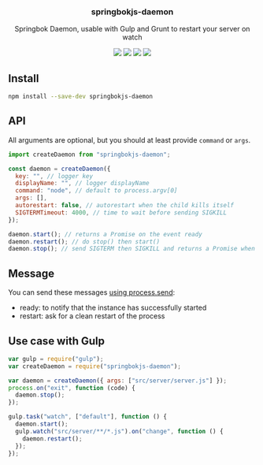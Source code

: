 <h3 align="center">
  springbokjs-daemon
</h3>

<p align="center">
  Springbok Daemon, usable with Gulp and Grunt to restart your server on watch
</p>

<p align="center">
  <a href="https://npmjs.org/package/springbokjs-daemon"><img src="https://img.shields.io/npm/v/springbokjs-daemon.svg?style=flat-square"></a>
  <a href="https://npmjs.org/package/springbokjs-daemon"><img src="https://img.shields.io/npm/dw/springbokjs-daemon.svg?style=flat-square"></a>
  <a href="https://npmjs.org/package/springbokjs-daemon"><img src="https://img.shields.io/node/v/springbokjs-daemon.svg?style=flat-square"></a>
  <a href="https://npmjs.org/package/springbokjs-daemon"><img src="https://img.shields.io/npm/types/springbokjs-daemon.svg?style=flat-square"></a>
</p>

## Install

```bash
npm install --save-dev springbokjs-daemon
```

## API

All arguments are optional, but you should at least provide `command` or `args`.

```js
import createDaemon from "springbokjs-daemon";

const daemon = createDaemon({
  key: "", // logger key
  displayName: "", // logger displayName
  command: "node", // default to process.argv[0]
  args: [],
  autorestart: false, // autorestart when the child kills itself
  SIGTERMTimeout: 4000, // time to wait before sending SIGKILL
});

daemon.start(); // returns a Promise on the event ready
daemon.restart(); // do stop() then start()
daemon.stop(); // send SIGTERM then SIGKILL and returns a Promise when the child is killed.
```

## Message

You can send these messages [using process.send](https://nodejs.org/api/process.html#process_process_send_message_sendhandle_options_callback):

- ready: to notify that the instance has successfully started
- restart: ask for a clean restart of the process

## Use case with Gulp

```js
var gulp = require("gulp");
var createDaemon = require("springbokjs-daemon");

var daemon = createDaemon({ args: ["src/server/server.js"] });
process.on("exit", function (code) {
  daemon.stop();
});

gulp.task("watch", ["default"], function () {
  daemon.start();
  gulp.watch("src/server/**/*.js").on("change", function () {
    daemon.restart();
  });
});
```

